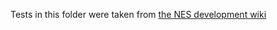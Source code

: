 Tests in this folder were taken from [the NES development wiki](http://wiki.nesdev.com/w/index.php/Emulator_tests)

